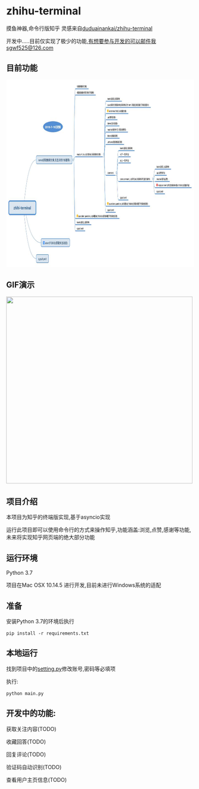 # zhihu-terminal
摸鱼神器,命令行版知乎
灵感来自[duduainankai/zhihu-terminal](https://github.com/duduainankai/zhihu-terminal)

开发中.....目前仅实现了极少的功能,有想要参与开发的可以邮件我sgwf525@126.com

## 目前功能
<img width="800" height="500" src="/static/zhihu-terminal.jpg"/>


## GIF演示
<img width="500" height="500" src="/static/show1.gif"/>


## 项目介绍
本项目为知乎的终端版实现,基于asyncio实现

运行此项目即可以使用命令行的方式来操作知乎,功能涵盖:浏览,点赞,感谢等功能,未来将实现知乎网页端的绝大部分功能

## 运行环境
Python 3.7

项目在Mac OSX 10.14.5 进行开发,目前未进行Windows系统的适配

## 准备

安装Python 3.7的环境后执行
```
pip install -r requirements.txt
```

## 本地运行

找到项目中的[setting.py](/setting.py)修改账号,密码等必填项

执行:

```
python main.py
```

## 开发中的功能:

获取关注内容(TODO)

收藏回答(TODO)

回复评论(TODO)

验证码自动识别(TODO)

查看用户主页信息(TODO)
